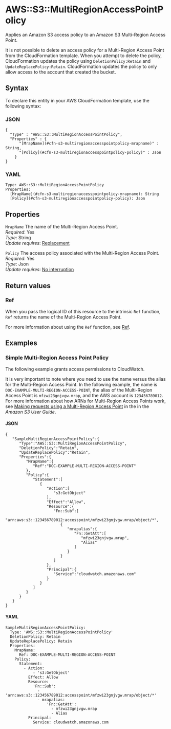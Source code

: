 # AWS::S3::MultiRegionAccessPointPolicy<a name="aws-resource-s3-multiregionaccesspointpolicy"></a>

Applies an Amazon S3 access policy to an Amazon S3 Multi\-Region Access Point\.

It is not possible to delete an access policy for a Multi\-Region Access Point from the CloudFormation template\. When you attempt to delete the policy, CloudFormation updates the policy using `DeletionPolicy:Retain` and `UpdateReplacePolicy:Retain`\. CloudFormation updates the policy to only allow access to the account that created the bucket\.

## Syntax<a name="aws-resource-s3-multiregionaccesspointpolicy-syntax"></a>

To declare this entity in your AWS CloudFormation template, use the following syntax:

### JSON<a name="aws-resource-s3-multiregionaccesspointpolicy-syntax.json"></a>

```
{
  "Type" : "AWS::S3::MultiRegionAccessPointPolicy",
  "Properties" : {
      "[MrapName](#cfn-s3-multiregionaccesspointpolicy-mrapname)" : String,
      "[Policy](#cfn-s3-multiregionaccesspointpolicy-policy)" : Json
    }
}
```

### YAML<a name="aws-resource-s3-multiregionaccesspointpolicy-syntax.yaml"></a>

```
Type: AWS::S3::MultiRegionAccessPointPolicy
Properties:
  [MrapName](#cfn-s3-multiregionaccesspointpolicy-mrapname): String
  [Policy](#cfn-s3-multiregionaccesspointpolicy-policy): Json
```

## Properties<a name="aws-resource-s3-multiregionaccesspointpolicy-properties"></a>

`MrapName` <a name="cfn-s3-multiregionaccesspointpolicy-mrapname"></a>
The name of the Multi\-Region Access Point\.  
_Required_: Yes  
_Type_: String  
_Update requires_: [Replacement](https://docs.aws.amazon.com/AWSCloudFormation/latest/UserGuide/using-cfn-updating-stacks-update-behaviors.html#update-replacement)

`Policy` <a name="cfn-s3-multiregionaccesspointpolicy-policy"></a>
The access policy associated with the Multi\-Region Access Point\.  
_Required_: Yes  
_Type_: Json  
_Update requires_: [No interruption](https://docs.aws.amazon.com/AWSCloudFormation/latest/UserGuide/using-cfn-updating-stacks-update-behaviors.html#update-no-interrupt)

## Return values<a name="aws-resource-s3-multiregionaccesspointpolicy-return-values"></a>

### Ref<a name="aws-resource-s3-multiregionaccesspointpolicy-return-values-ref"></a>

When you pass the logical ID of this resource to the intrinsic `Ref` function, `Ref` returns the name of the Multi\-Region Access Point\.

For more information about using the `Ref` function, see [Ref](https://docs.aws.amazon.com/AWSCloudFormation/latest/UserGuide/intrinsic-function-reference-ref.html)\.

## Examples<a name="aws-resource-s3-multiregionaccesspointpolicy--examples"></a>

### Simple Multi\-Region Access Point Policy<a name="aws-resource-s3-multiregionaccesspointpolicy--examples--Simple_Multi-Region_Access_Point_Policy"></a>

The following example grants access permissions to CloudWatch\.

It is very important to note where you need to use the name versus the alias for the Multi\-Region Access Point\. In the following example, the name is `DOC-EXAMPLE-MULTI-REGION-ACCESS-POINT`, the alias of the Multi\-Region Access Point is `mfzwi23gnjvgw.mrap`, and the AWS account is `123456789012`\. For more information about how ARNs for Multi\-Region Access Points work, see [ Making requests using a Multi\-Region Access Point](https://docs.aws.amazon.com/AmazonS3/latest/userguide/MultiRegionAccessPointRequests.html) in the in the _Amazon S3 User Guide_\.

#### JSON<a name="aws-resource-s3-multiregionaccesspointpolicy--examples--Simple_Multi-Region_Access_Point_Policy--json"></a>

```
{
   "SampleMultiRegionAccessPointPolicy":{
      "Type":"AWS::S3::MultiRegionAccessPointPolicy",
      "DeletionPolicy":"Retain",
      "UpdateReplacePolicy":"Retain",
      "Properties":{
         "MrapName":{
            "Ref":"DOC-EXAMPLE-MULTI-REGION-ACCESS-POINT"
         },
         "Policy":{
            "Statement":[
               {
                  "Action":[
                     "s3:GetObject"
                  ],
                  "Effect":"Allow",
                  "Resource":{
                     "Fn::Sub":[
                        "arn:aws:s3::123456789012:accesspoint/mfzwi23gnjvgw.mrap/object/*",
                        {
                           "mrapalias":{
                              "Fn::GetAtt":[
                                 "mfzwi23gnjvgw.mrap",
                                 "Alias"
                              ]
                           }
                        }
                     ]
                  },
                  "Principal":{
                     "Service":"cloudwatch.amazonaws.com"
                  }
               }
            ]
         }
      }
   }
}
```

#### YAML<a name="aws-resource-s3-multiregionaccesspointpolicy--examples--Simple_Multi-Region_Access_Point_Policy--yaml"></a>

```
SampleMultiRegionAccessPointPolicy:
  Type: 'AWS::S3::MultiRegionAccessPointPolicy'
  DeletionPolicy: Retain
  UpdateReplacePolicy: Retain
  Properties:
    MrapName:
      Ref: DOC-EXAMPLE-MULTI-REGION-ACCESS-POINT
    Policy:
      Statement:
        - Action:
            - 's3:GetObject'
          Effect: Allow
          Resource:
            'Fn::Sub':
              - 'arn:aws:s3::123456789012:accesspoint/mfzwi23gnjvgw.mrap/object/*'
              - mrapalias:
                  'Fn::GetAtt':
                    - mfzwi23gnjvgw.mrap
                    - Alias
          Principal:
            Service: cloudwatch.amazonaws.com
```
